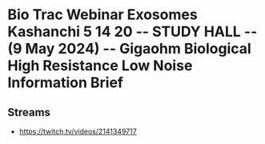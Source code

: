# Bio Trac Webinar Exosomes Kashanchi 5 14 20 -- STUDY HALL -- (9 May 2024) -- Gigaohm Biological High Resistance Low Noise Information Brief

## Streams
- https://twitch.tv/videos/2141349717

